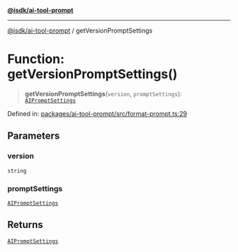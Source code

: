 [**@isdk/ai-tool-prompt**](../README.md)

***

[@isdk/ai-tool-prompt](../globals.md) / getVersionPromptSettings

# Function: getVersionPromptSettings()

> **getVersionPromptSettings**(`version`, `promptSettings`): [`AIPromptSettings`](../interfaces/AIPromptSettings.md)

Defined in: [packages/ai-tool-prompt/src/format-prompt.ts:29](https://github.com/isdk/ai-tool-prompt.js/blob/5d368d8899626a821fe173e7f1920ac7286cfdcb/src/format-prompt.ts#L29)

## Parameters

### version

`string`

### promptSettings

[`AIPromptSettings`](../interfaces/AIPromptSettings.md)

## Returns

[`AIPromptSettings`](../interfaces/AIPromptSettings.md)
